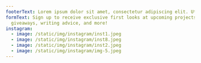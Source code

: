```yaml
---
footerText: Lorem ipsum dolor sit amet, consectetur adipiscing elit. Ut tempor.
formText: Sign up to receive exclusive first looks at upcoming projects,
  giveaways, writing advice, and more!
instagram:
  - image: /static/img/instagram/inst1.jpeg
  - image: /static/img/instagram/inst8.jpeg
  - image: /static/img/instagram/inst2.jpeg
  - image: /static/img/instagram/img-5.jpeg
---
```

